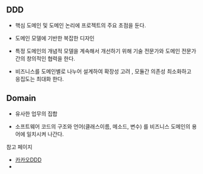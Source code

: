 ## DDD

- 핵심 도메인 및 도메인 논리에 프로젝트의 주요 초점을 둔다.
- 도메인 모델에 기반한 복잡한 디자인
- 특정 도메인의 개념적 모델을 계속해서 개선하기 위해 기술 전문가와 도메인 전문가 간의 창의적인 협력을 한다.



- 비즈니스를 도메인별로 나누어 설계하여 확장성 고려 , 모듈간 의존성 최소화하고 응집도는 최대화 한다. 

## Domain

- 유사한 업무의 집합

- 소프트웨어 코드의 구조와 언어(클래스이름, 메소드, 변수) 를 비즈니스 도메인의 용어에 일치시켜 나간다. 

  

참고 페이지

- [카카오DDD](https://tech.kakao.com/2022/12/12/ddd-of-recommender-team/)
- 